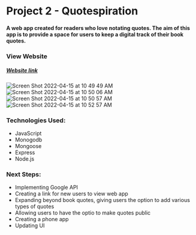 # Project 2 - Quotespiration

#### A web app created for readers who love notating quotes. The aim of this app is to provide a space for users to keep a digital track of their book quotes.   


### View Website
##### [Website link](https://quotespiration.herokuapp.com/)

![Screen Shot 2022-04-15 at 10 49 49 AM](https://user-images.githubusercontent.com/88744476/163587580-b1ede535-b0eb-4edf-b613-735ff2904ed3.png)
![Screen Shot 2022-04-15 at 10 50 06 AM](https://user-images.githubusercontent.com/88744476/163587594-2efb9161-c1f1-4416-b5e3-ead8d01bb6bc.png)
![Screen Shot 2022-04-15 at 10 50 57 AM](https://user-images.githubusercontent.com/88744476/163587608-3ae1f2c9-816b-45c6-8a61-09f564ddd44c.png)
![Screen Shot 2022-04-15 at 10 52 57 AM](https://user-images.githubusercontent.com/88744476/163587627-aeee6549-8113-477b-a1f4-288440c02c16.png)

### Technologies Used:
- JavaScript
- Monogodb
- Mongoose
- Express 
- Node.js

### Next Steps: 
- Implementing Google API
- Creating a link for new users to view web app
- Expanding beyond book quotes, giving users the option to add various types of quotes
- Allowing users to have the optio to make quotes public 
- Creating a phone app
- Updating UI
